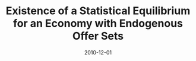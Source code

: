 ---
title: "Existence of a Statistical Equilibrium for an Economy with Endogenous Offer Sets"
collection: publications
link: https://doi.org/10.1007/s00199-009-0493-6
venue: "Economic Theory"
date: 2010-12-01
excerpt: "(Theory) Generalize [Foley's (1994)](http://dx.doi.org/10.1006/jeth.1994.1018) statistical equilibrium model when offer sets are endogenous; my master thesis at U of Tokyo; further generalized in [Toda (2015)](http://doi.org/10.1007/s00199-014-0849-4)."
---